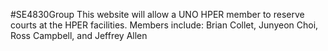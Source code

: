 #SE4830Group
This website will allow a UNO HPER member to reserve courts at the HPER facilities.
Members include: Brian Collet, Junyeon Choi, Ross Campbell, and Jeffrey Allen

